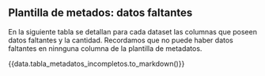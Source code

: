 ## Plantilla de metados: datos faltantes

En la siguiente tabla se detallan para cada dataset las columnas que poseen
datos faltantes y la cantidad. Recordamos que no puede haber datos faltantes en ninnguna columna
de la plantilla de metadatos. 

<!-- data.tabla_metadatos_incompletos espera un pd.DataFrame de la siguiente forma: 
|dataset_archivo	                                                    |columna_plantilla  |filas_incompletas  |
|-----------------------------------------------------------------------|-------------------|-------------------|
|composicion_exportaciones_servicios_EBOPS_2digitos_agrupado.csv        |fecha_fuente       |10                 |
|exportaciones_bienes_servicios_millones_usd_constantes_2015.csv        |fecha_fuente       |10                 |
|exportaciones_servicios_top_20_destinos.csv                            |fecha_fuente       |14                 |
|indice_apertura_comercial.csv                                          |fecha_fuente       |8                  |
|indice_valores_unitarios_exportacion_bienes_2000.csv                   |fecha_fuente       |8                  |    
|indice_volumen_exportaciones_bienes_2000.csv                           |fecha_fuente       |8                  |
|participacion_exportaciones_bienes_servicios_porcentaje_pib.csv        |fecha_fuente       |8                  |
|participacion_exportaciones_servicios_porcentaje_exportaciones.csv     |fecha_fuente       |8                  | 
-->


{{data.tabla_metadatos_incompletos.to_markdown()}}
